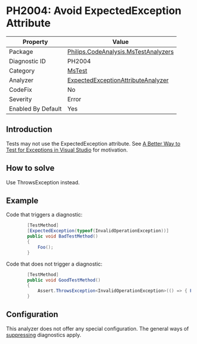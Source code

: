 # PH2004: Avoid ExpectedException Attribute

| Property | Value  |
|--|--|
| Package | [Philips.CodeAnalysis.MsTestAnalyzers](https://www.nuget.org/packages/Philips.CodeAnalysis.MsTestAnalyzers) |
| Diagnostic ID | PH2004 |
| Category  | [MsTest](../MsTest.md) |
| Analyzer | [ExpectedExceptionAttributeAnalyzer](https://github.com/philips-software/roslyn-analyzers/blob/main/Philips.CodeAnalysis.MsTestAnalyzers/ExpectedExceptionAttributeAnalyzer.cs)
| CodeFix  | No |
| Severity | Error |
| Enabled By Default | Yes |

## Introduction

Tests may not use the ExpectedException attribute. See [A Better Way to Test for Exceptions in Visual Studio](https://visualstudiomagazine.com/blogs/tool-tracker/2018/11/test-exceptions.aspx) for motivation.

## How to solve

Use ThrowsException instead.

## Example

Code that triggers a diagnostic:
``` cs
        [TestMethod]
        [ExpectedException(typeof(InvalidOperationException))]
        public void BadTestMethod()
        {
            Foo();
        }
```

Code that does not trigger a diagnostic:
``` cs
        [TestMethod]
        public void GoodTestMethod()
        {
            Assert.ThrowsException<InvalidOperationException>(() => { Foo() });
        }
```

## Configuration

This analyzer does not offer any special configuration. The general ways of [suppressing](https://learn.microsoft.com/en-us/dotnet/fundamentals/code-analysis/suppress-warnings) diagnostics apply.
